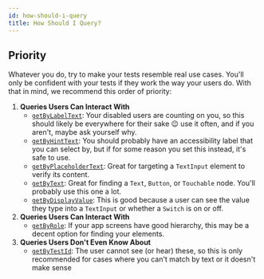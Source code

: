 ```yaml
---
id: how-should-i-query
title: How Should I Query?
---
```


## Priority

Whatever you do, try to make your tests resemble real use cases. You'll only be confident with your tests if they work the way your users do. With that in mind, we recommend this order of priority:

1. **Queries Users Can Interact With**
   - [`getByLabelText`](api-queries#bya11ylabel-byaccessibilitylabel-bylabeltext): Your disabled users are counting on you, so this should likely be everywhere for their sake 😉 use it often, and if you aren't, maybe ask yourself why.
   - [`getByHintText`](api-queries#bya11yhint-byaccessibilityhint-byhinttext): You should probably have an accessibility label that you can select by, but if for some reason you set this instead, it's safe to use.
   - [`getByPlaceholderText`](api-queries#byplaceholdertext): Great for targeting a `TextInput` element to verify its content.
   - [`getByText`](api-queries#bytext): Great for finding a `Text`, `Button`, or `Touchable` node. You'll probably use this one a lot.
   - [`getByDisplayValue`](api-queries#bydisplayvalue): This is good because a user can see the value they type into a `TextInput` or whether a `Switch` is on or off.
2. **Queries Users Can Interact With**
   - [`getByRole`](api-queries#bya11yrole-byaccessibilityrole-byrole): If your app screens have good hierarchy, this may be a decent option for finding your elements.
3. **Queries Users Don't Even Know About**
   - [`getByTestId`](api-queries#bytestid): The user cannot see (or hear) these, so this is only recommended for cases where you can't match by text or it doesn't make sense
